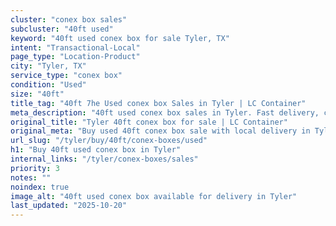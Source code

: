 ```yaml
---
cluster: "conex box sales"
subcluster: "40ft used"
keyword: "40ft used conex box for sale Tyler, TX"
intent: "Transactional-Local"
page_type: "Location-Product"
city: "Tyler, TX"
service_type: "conex box"
condition: "Used"
size: "40ft"
title_tag: "40ft 7he Used conex box Sales in Tyler | LC Container"
meta_description: "40ft used conex box sales in Tyler. Fast delivery, competitive pricing. Serving conex boxes area. Quote ID: 4OB. Call (214) 524-4168 for your free quote today."
original_title: "Tyler 40ft conex box for sale | LC Container"
original_meta: "Buy used 40ft conex box sale with local delivery in Tyler, TX. LC Container — local Since 2003. Request a fast quote today."
url_slug: "/tyler/buy/40ft/conex-boxes/used"
h1: "Buy 40ft used conex box in Tyler"
internal_links: "/tyler/conex-boxes/sales"
priority: 3
notes: ""
noindex: true
image_alt: "40ft used conex box available for delivery in Tyler"
last_updated: "2025-10-20"
---
```


<!-- TODO: Add unique city/inventory copy, images, and internal links here. -->
